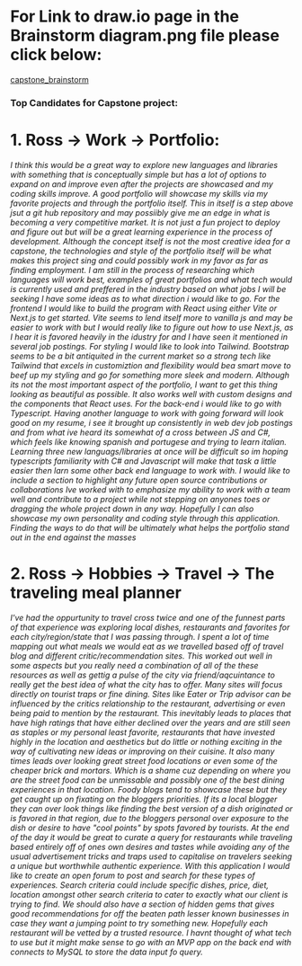 # For Link to draw.io page in the Brainstorm diagram.png file please click below:

[capstone_brainstorm](https://app.diagrams.net/#G1OuBR7T3t50vLXoHOc4x3_POS3bgzTa-I)

### Top Candidates for Capstone project:

# 1. Ross -> Work -> Portfolio:
_I think this would be a great way to explore new languages and libraries with something that is conceptually simple but has a lot of options to expand on and improve even after the projects are showcased and my coding skills improve.  A good portfolio will showcase my skills via my favorite projects and through the portfolio itself. This in itself is a step above jsut a git hub repository and may possiibly give me an edge in what is becoming a very competitive market. It is not just a fun project to deploy and figure out but will be a great learning experience in the process of development.  Although the concept itself is not the most creative idea for a capstone, the technologies and style of the portfolio itself will be what makes this project sing and could possibly work in my favor as far as finding employment.  I am still in the process of researching which languages will work best, examples of great portfolios and what tech would is currently used and preffered in the industry based on what jobs I will be seeking I have some ideas as to what direction i would like to go.  For the frontend I would like to build the program with React using either Vite or Next.js to get started. Vite seems to lend itself more to vanilla js and may be easier to work with but I would really like to figure out how to use Next.js, as I hear it is favored heavily in the idustry for and I have seen it mentioned in several job postings. For styling I would like to look into Tailwind.  Bootstrap seems to be a bit antiquited in the current market so a strong tech like Tailwind that excels in customiztion and flexibility would bea smart move to beef up my styling and go for something more sleek and modern.  Although its not the most important aspect of the portfolio, I want to get this thing looking as beautiful as possible. It also works well with custom designs and the components that React uses.  For the back-end i would like to go with Typescript.  Having another language to work with going forward will look good on my resume, i see it brought up consistently in web dev job postings and from what ive heard its somewhat of a cross between JS and C#, which feels like knowing spanish and portugese and trying to learn italian.  Learning three new languags/libraries at once will be difficult so im hoping typescripts familiarity with C# and Javascript will make that task a little easier then larn some other back end language to work with.  I would like to include a section to highlight any future open source contributions or collaborations Ive worked with to emphasize my ability to work with a team well and contribute to a project while not stepping on anyones toes or dragging the whole project down in any way. Hopefully I can also showcase my own personality and coding style through this application.  Finding the ways to do that will be ultimately what helps the portfolio stand out in the end against the masses_

# 2. Ross -> Hobbies -> Travel -> The traveling meal planner
_I've had the oppurtunity to travel cross twice and one of the funnest parts of that experience was exploring local dishes, restaurants and favorites for each city/region/state that I was passing through.  I spent a lot of time mapping out what meals we would eat as we travelled based off of travel blog and different critic/recommendation sites.  This worked out well in some aspects but you really need a combination of all of the these resources as well as gettig a pulse of the city via friend/aqcuintance to really get the best idea of what the city has to offer. Many sites will focus directly on tourist traps or fine dining.  Sites like Eater or Trip advisor can be influenced by the critics relationship to the restaurant, advertising or even being paid to mention by the restaurant.  This inevitably leads to places that have high ratings that have either declined over the years and are still seen as staples or my personal least favorite, restaurants that have invested highly in the location and aesthetics but do little or nothing exciting in the way of cultivating new ideas or improving on their cuisine.  It also many times leads over looking great street food locations or even some of the cheaper brick and mortars.  Which is a shame cuz depending on where you are the street food can be unmissable and possibly one of the best dining experiences in that location.  Foody blogs tend to showcase these but they get caught up on fixating on the bloggers priorities.  If its a local blogger they can over look things like finding the best version of a dish originated or is favored in that region, due to the bloggers personal over exposure to the dish or desire to have "cool points" by spots favored by tourists.  At the end of the day it would be great to curate a query for restaurants while traveling based entirely off of ones own desires and tastes while avoiding any of the usual advertisement tricks and traps used to capitalise on travelers seeking a unique but worthwhile authentic experience. With this application I would like to create an open forum to post and search for these types of experiences.  Search criteria could include specific dishes, price, diet, location amongst other search criteria to cater to exactly what our client is trying to find.  We should also have a section of hidden gems that gives good recommendations for off the beaten path lesser known businesses in case they want a jumping point to try something new.  Hopefully each restaurant will be vetted by a trusted resource.  I havnt thought of what tech to use but it might make sense to go with an MVP app on the back end with connects to MySQL to store the data input fo query._
